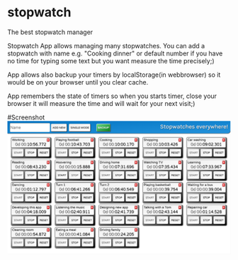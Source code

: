 # stopwatch
The best stopwatch manager

Stopwatch App allows managing many stopwatches. You can add a stopwatch with name e.g. "Cooking dinner" or default number if you have no time for typing some text but you want measure the time precisely;)

App allows also backup your timers by localStorage(in webbrowser) so it would be on your browser until you clear cache.

App remembers the state of timers so when you starts timer, close your browser it will measure the time and will wait for your next visit;)

#Screenshot
![alt text](https://raw.githubusercontent.com/buuuudzik/stopwatch/master/screenshot.png)
